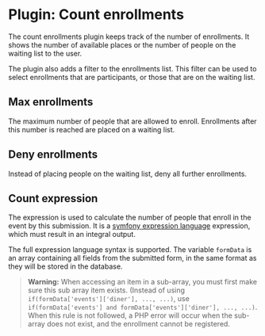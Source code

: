 # Plugin: Count enrollments

The count enrollments plugin keeps track of the number of enrollments.
It shows the number of available places or the number of people on the waiting list to the user.

The plugin also adds a filter to the enrollments list. This filter can be used to select enrollments that are participants, 
or those that are on the waiting list.

## Max enrollments

The maximum number of people that are allowed to enroll.
Enrollments after this number is reached are placed on a waiting list.

## Deny enrollments

Instead of placing people on the waiting list, deny all further enrollments.

## Count expression

The expression is used to calculate the number of people that enroll in the event by this submission.
It is a [symfony expression language](http://symfony.com/doc/current/components/expression_language/syntax.html) expression,
which must result in an integral output.

The full expression language syntax is supported.
The variable `formData` is an array containing all fields from the submitted form, in the same format as they will be stored in the database.

> **Warning:** When accessing an item in a sub-array, you must first make sure this sub array item exists.
> (Instead of using `if(formData['events']['diner'], ..., ...)`, use `if(formData['events'] and formData['events']['diner'], ..., ...)`.
> When this rule is not followed, a PHP error will occur when the sub-array does not exist, and the enrollment cannot be registered.
